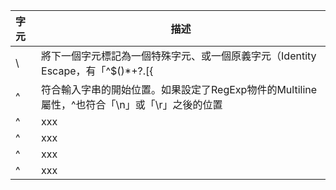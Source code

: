 | 字元 | 描述 |
| :------------- | ------------- |
| \ | 將下一個字元標記為一個特殊字元、或一個原義字元（Identity Escape，有「^$()*+?.[\{|」共計12個）、或一個向後參照（backreferences）、或一個八進制跳脫符。<br><br>例如，「n」符合字元「n」。「\n」符合一個換行符。序列「\\」符合「\」而「\(」則符合「(」 |
| ^ | 符合輸入字串的開始位置。如果設定了RegExp物件的Multiline屬性，^也符合「\n」或「\r」之後的位置 |
| ^ | xxx |
| ^ | xxx |
| ^ | xxx |
| ^ | xxx |

```
```
